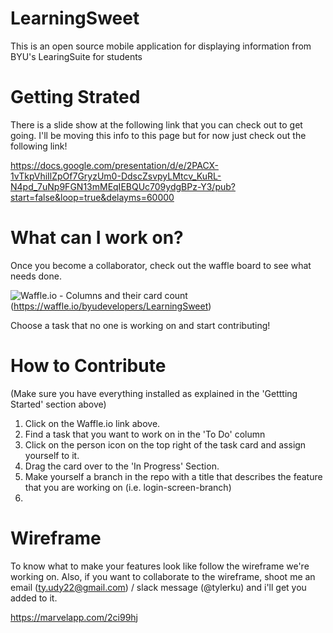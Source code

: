 # LearningSweet
This is an open source mobile application for displaying information from BYU's LearingSuite for students

# Getting Strated
There is a slide show at the following link that you can check out to get going. I'll be moving this info
to this page but for now just check out the following link!

https://docs.google.com/presentation/d/e/2PACX-1vTkpVhiIlZpOf7GryzUm0-DdscZsvpyLMtcv_KuRL-N4pd_7uNp9FGN13mMEqIEBQUc709ydgBPz-Y3/pub?start=false&loop=true&delayms=60000


# What can I work on?
Once you become a collaborator, check out the waffle board to see what needs done.

![Waffle.io - Columns and their card count](https://badge.waffle.io/byudevelopers/LearningSweet.svg?columns=all)
(https://waffle.io/byudevelopers/LearningSweet)

Choose a task that no one is working on and start contributing!

# How to Contribute
(Make sure you have everything installed as explained in the 'Gettting Started' section above)
1. Click on the Waffle.io link above.
2. Find a task that you want to work on in the 'To Do' column 
3. Click on the person icon on the top right of the task card and assign yourself to it.
4. Drag the card over to the 'In Progress' Section.
5. Make yourself a branch in the repo with a title that describes the feature that you are working on (i.e. login-screen-branch)
6. 



# Wireframe
To know what to make your features look like follow the wireframe we're working on.
Also, if you want to collaborate to the wireframe, shoot me an email (ty.udy22@gmail.com) / slack message (@tylerku) and i'll get you added to it. 

https://marvelapp.com/2ci99hj


